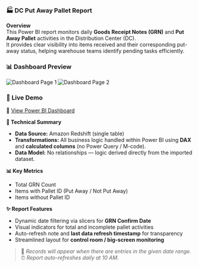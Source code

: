 ### 🏭 DC Put Away Pallet Report

**Overview**  
This Power BI report monitors daily **Goods Receipt Notes (GRN)** and **Put Away Pallet** activities in the Distribution Center (DC).  
It provides clear visibility into items received and their corresponding put-away status, helping warehouse teams identify pending tasks efficiently.

### 📊 Dashboard Preview
![Dashboard Page 1](images/dc-putaway-pallet-p1.png)
![Dashboard Page 2](images/dc-putaway-pallet-p2.png)

### 🚀 Live Demo
🔗 [View Power BI Dashboard](https://app.powerbi.com/view?r=example)

**🧠 Technical Summary**  
- **Data Source:** Amazon Redshift (single table)  
- **Transformations:** All business logic handled within Power BI using **DAX** and **calculated columns** (no Power Query / M-code).  
- **Data Model:** No relationships — logic derived directly from the imported dataset.  

**📊 Key Metrics**  
- Total GRN Count  
- Items with Pallet ID (Put Away / Not Put Away)  
- Items without Pallet ID  

**✨ Report Features**  
- Dynamic date filtering via slicers for **GRN Confirm Date**  
- Visual indicators for total and incomplete pallet activities  
- Auto-refresh note and **last data refresh timestamp** for transparency  
- Streamlined layout for **control room / big-screen monitoring**  

> 💬 *Records will appear when there are entries in the given date range.*  
> ⏰ *Report auto-refreshes daily at 10 AM.*
